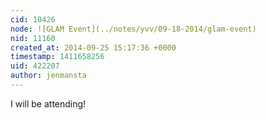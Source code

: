 ```yaml
---
cid: 10426
node: ![GLAM Event](../notes/yvv/09-18-2014/glam-event)
nid: 11160
created_at: 2014-09-25 15:17:36 +0000
timestamp: 1411658256
uid: 422207
author: jenmansta
---
```


I will be attending!